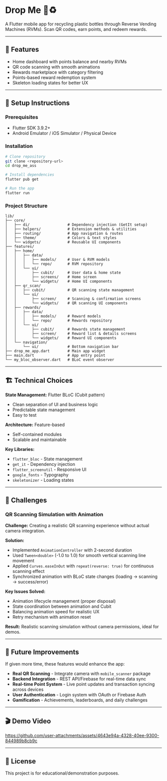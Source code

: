# Drop Me 🌱♻️

A Flutter mobile app for recycling plastic bottles through Reverse Vending Machines (RVMs). Scan QR codes, earn points, and redeem rewards.

---

## 📱 Features

- Home dashboard with points balance and nearby RVMs
- QR code scanning with smooth animations
- Rewards marketplace with category filtering
- Points-based reward redemption system
- Skeleton loading states for better UX

---

## 🚀 Setup Instructions

### Prerequisites
- Flutter SDK 3.9.2+
- Android Emulator / iOS Simulator / Physical Device

### Installation

```bash
# Clone repository
git clone <repository-url>
cd drop_me_ass

# Install dependencies
flutter pub get

# Run the app
flutter run
```

### Project Structure
```
lib/
├── core/
│   ├── di/                 # Dependency injection (GetIt setup)
│   ├── helpers/            # Extension methods & utilities
│   ├── routing/            # App navigation & routes
│   ├── theme/              # Colors & text styles
│   └── widgets/            # Reusable UI components
├── features/
│   ├── home/
│   │   ├── data/
│   │   │   ├── models/     # User & RVM models
│   │   │   └── repo/       # RVM repository
│   │   └── ui/
│   │       ├── cubit/      # User data & home state
│   │       ├── screens/    # Home screen
│   │       └── widgets/    # Home UI components
│   ├── qr_scan/
│   │   ├── cubit/          # QR scanning state management
│   │   └── ui/
│   │       ├── screen/     # Scanning & confirmation screens
│   │       └── widgets/    # QR scanning UI components
│   ├── rewards/
│   │   ├── data/
│   │   │   ├── models/     # Reward models
│   │   │   └── repo/       # Rewards repository
│   │   └── ui/
│   │       ├── cubit/      # Rewards state management
│   │       ├── screen/     # Reward list & details screens
│   │       └── widgets/    # Reward UI components
│   └── navigation/
│       └── ui/             # Bottom navigation bar
├── drop_me_app.dart        # Main app widget
├── main.dart               # App entry point
└── my_bloc_observer.dart   # BLoC event observer
```

---

## 🏗️ Technical Choices

**State Management:** Flutter BLoC (Cubit pattern)
- Clean separation of UI and business logic
- Predictable state management
- Easy to test

**Architecture:** Feature-based
- Self-contained modules
- Scalable and maintainable

**Key Libraries:**
- `flutter_bloc` - State management
- `get_it` - Dependency injection
- `flutter_screenutil` - Responsive UI
- `google_fonts` - Typography
- `skeletonizer` - Loading states

---

## 🎯 Challenges

### QR Scanning Simulation with Animation

**Challenge:** Creating a realistic QR scanning experience without actual camera integration.

**Solution:**
- Implemented `AnimationController` with 2-second duration
- Used `Tween<double>` (-1.0 to 1.0) for smooth vertical scanning line movement
- Applied `Curves.easeInOut` with `repeat(reverse: true)` for continuous scanning effect
- Synchronized animation with BLoC state changes (loading → scanning → success/error)

**Key Issues Solved:**
- Animation lifecycle management (proper disposal)
- State coordination between animation and Cubit
- Balancing animation speed for realistic UX
- Retry mechanism with animation reset

**Result:** Realistic scanning simulation without camera permissions, ideal for demos.

---

## 🔮 Future Improvements

If given more time, these features would enhance the app:

- **Real QR Scanning** - Integrate camera with `mobile_scanner` package
- **Backend Integration** - REST API/Firebase for real-time data sync
- **Real-time Point System** - Live point updates and transaction syncing across devices
- **User Authentication** - Login system with OAuth or Firebase Auth
- **Gamification** - Achievements, leaderboards, and daily challenges

---

## 🎬 Demo Video

https://github.com/user-attachments/assets/4643e94a-4328-40ee-9300-844989b8cb9c

---

## 📄 License

This project is for educational/demonstration purposes.
